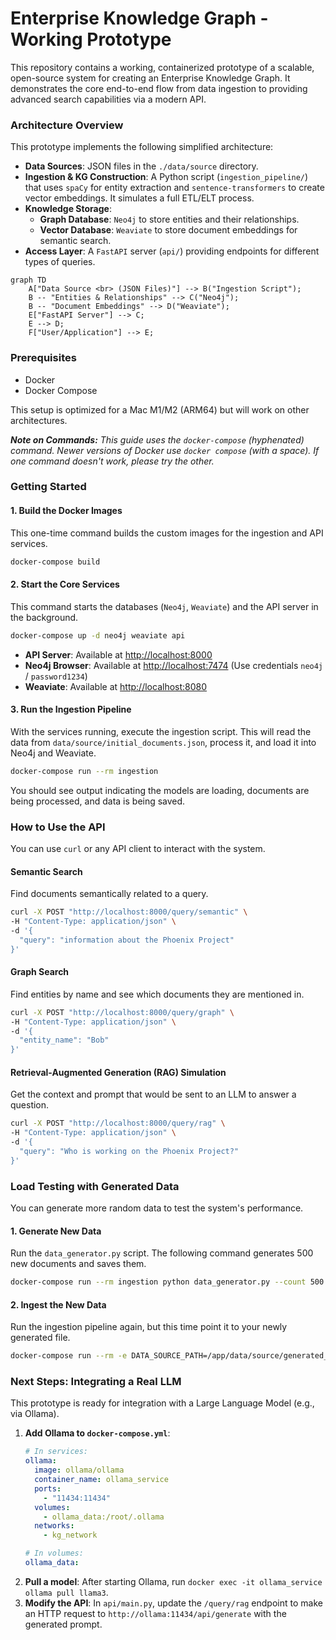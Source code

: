 # Enterprise Knowledge Graph - Working Prototype

This repository contains a working, containerized prototype of a scalable, open-source system for creating an Enterprise Knowledge Graph. It demonstrates the core end-to-end flow from data ingestion to providing advanced search capabilities via a modern API.

### Architecture Overview

This prototype implements the following simplified architecture:

*   **Data Sources**: JSON files in the `./data/source` directory.
*   **Ingestion & KG Construction**: A Python script (`ingestion_pipeline/`) that uses `spaCy` for entity extraction and `sentence-transformers` to create vector embeddings. It simulates a full ETL/ELT process.
*   **Knowledge Storage**:
    *   **Graph Database**: `Neo4j` to store entities and their relationships.
    *   **Vector Database**: `Weaviate` to store document embeddings for semantic search.
*   **Access Layer**: A `FastAPI` server (`api/`) providing endpoints for different types of queries.

```mermaid
graph TD
    A["Data Source <br> (JSON Files)"] --> B("Ingestion Script");
    B -- "Entities & Relationships" --> C("Neo4j");
    B -- "Document Embeddings" --> D("Weaviate");
    E["FastAPI Server"] --> C;
    E --> D;
    F["User/Application"] --> E;
```

### Prerequisites

*   Docker
*   Docker Compose

This setup is optimized for a Mac M1/M2 (ARM64) but will work on other architectures.

***Note on Commands:*** *This guide uses the `docker-compose` (hyphenated) command. Newer versions of Docker use `docker compose` (with a space). If one command doesn't work, please try the other.*

### Getting Started

#### 1. Build the Docker Images

This one-time command builds the custom images for the ingestion and API services.

```bash
docker-compose build
```

#### 2. Start the Core Services

This command starts the databases (`Neo4j`, `Weaviate`) and the API server in the background.

```bash
docker-compose up -d neo4j weaviate api
```

*   **API Server**: Available at [http://localhost:8000](http://localhost:8000)
*   **Neo4j Browser**: Available at [http://localhost:7474](http://localhost:7474) (Use credentials `neo4j` / `password1234`)
*   **Weaviate**: Available at [http://localhost:8080](http://localhost:8080)

#### 3. Run the Ingestion Pipeline

With the services running, execute the ingestion script. This will read the data from `data/source/initial_documents.json`, process it, and load it into Neo4j and Weaviate.

```bash
docker-compose run --rm ingestion
```

You should see output indicating the models are loading, documents are being processed, and data is being saved.

### How to Use the API

You can use `curl` or any API client to interact with the system.

#### Semantic Search

Find documents semantically related to a query.

```bash
curl -X POST "http://localhost:8000/query/semantic" \
-H "Content-Type: application/json" \
-d '{
  "query": "information about the Phoenix Project"
}'
```

#### Graph Search

Find entities by name and see which documents they are mentioned in.

```bash
curl -X POST "http://localhost:8000/query/graph" \
-H "Content-Type: application/json" \
-d '{
  "entity_name": "Bob"
}'
```

#### Retrieval-Augmented Generation (RAG) Simulation

Get the context and prompt that would be sent to an LLM to answer a question.

```bash
curl -X POST "http://localhost:8000/query/rag" \
-H "Content-Type: application/json" \
-d '{
  "query": "Who is working on the Phoenix Project?"
}'
```

### Load Testing with Generated Data

You can generate more random data to test the system's performance.

#### 1. Generate New Data

Run the `data_generator.py` script. The following command generates 500 new documents and saves them.

```bash
docker-compose run --rm ingestion python data_generator.py --count 500 --output data/source/generated_docs.json
```

#### 2. Ingest the New Data

Run the ingestion pipeline again, but this time point it to your newly generated file.

```bash
docker-compose run --rm -e DATA_SOURCE_PATH=/app/data/source/generated_docs.json ingestion
```

### Next Steps: Integrating a Real LLM

This prototype is ready for integration with a Large Language Model (e.g., via Ollama).

1.  **Add Ollama to `docker-compose.yml`**:
    ```yaml
    # In services:
    ollama:
      image: ollama/ollama
      container_name: ollama_service
      ports:
        - "11434:11434"
      volumes:
        - ollama_data:/root/.ollama
      networks:
        - kg_network

    # In volumes:
    ollama_data:
    ```
2.  **Pull a model**: After starting Ollama, run `docker exec -it ollama_service ollama pull llama3`.
3.  **Modify the API**: In `api/main.py`, update the `/query/rag` endpoint to make an HTTP request to `http://ollama:11434/api/generate` with the generated prompt.